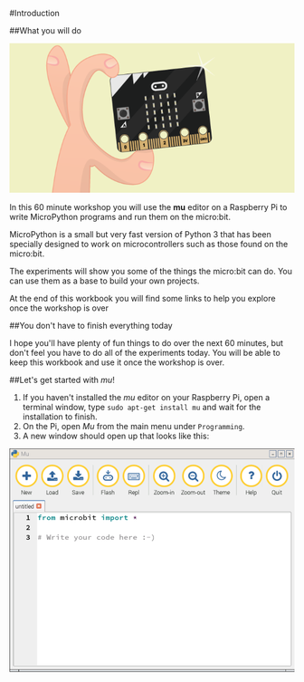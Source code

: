 

#Introduction



##What you will do


![](images/cover.png)

In this 60 minute workshop you will use the **mu** editor on a Raspberry Pi to write MicroPython programs and run them
on the micro:bit. 

MicroPython is a small but very fast version of Python 3 that has been specially designed to work on microcontrollers
such as those found on the micro:bit.

The experiments will show you some of the things the micro:bit can do. You can use them as a base to build your
own projects. 

At the end of this workbook you will find some links to help you explore once the workshop is over 

##You don't have to finish everything today

I hope you'll have plenty of fun things to do over the next 60 minutes, but don't feel you have to do all of
the experiments today. You will be able to keep this workbook and use it once the workshop is over.

##Let's get started with *mu*!

1. If you haven't installed the *mu* editor on your Raspberry Pi, open a terminal window, type
`sudo apt-get install mu` and wait for the installation to finish.
1. On the Pi, open *Mu* from the main menu under `Programming`.
1. A new window should open up that looks like this:


![mu screenshot](images/screen1.png)
